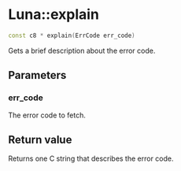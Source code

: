 # Luna::explain

```c++
const c8 * explain(ErrCode err_code)
```

Gets a brief description about the error code. 



## Parameters
### err_code
The error code to fetch. 

## Return value
Returns one C string that describes the error code. 

